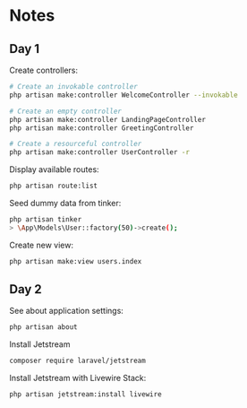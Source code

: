 # Notes

## Day 1

Create controllers:

```bash
# Create an invokable controller
php artisan make:controller WelcomeController --invokable

# Create an empty controller
php artisan make:controller LandingPageController
php artisan make:controller GreetingController

# Create a resourceful controller
php artisan make:controller UserController -r
```

Display available routes:

```bash
php artisan route:list
```

Seed dummy data from tinker:

```bash
php artisan tinker
> \App\Models\User::factory(50)->create();
```

Create new view:

```bash
php artisan make:view users.index
```

## Day 2

See about application settings:

```bash
php artisan about
```

Install Jetstream

```bash
composer require laravel/jetstream
```

Install Jetstream with Livewire Stack:

```bash
php artisan jetstream:install livewire
```
